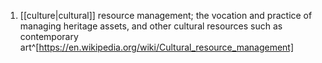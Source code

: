1. [[culture|cultural]] resource management; the vocation and practice of managing heritage assets, and other cultural resources such as contemporary art^[https://en.wikipedia.org/wiki/Cultural_resource_management]